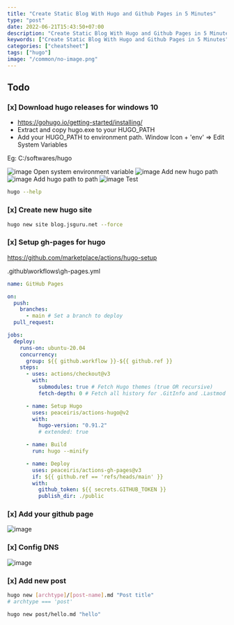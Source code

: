```yaml
---
title: "Create Static Blog With Hugo and Github Pages in 5 Minutes"
type: "post"
date: 2022-06-21T15:43:50+07:00
description: "Create Static Blog With Hugo and Github Pages in 5 Minutes"
keywords: ["Create Static Blog With Hugo and Github Pages in 5 Minutes"]
categories: ["cheatsheet"]
tags: ["hugo"]
image: "/common/no-image.png"
---
```


## Todo

### [x] Download hugo releases for windows 10

- https://gohugo.io/getting-started/installing/
- Extract and copy hugo.exe to your HUGO_PATH
- Add your HUGO_PATH to environment path. Window Icon + 'env' => Edit System Variables

Eg: C:/softwares/hugo

![image](https://user-images.githubusercontent.com/31009750/174746924-deab0f6a-bef5-4241-b5ad-f615a6e30120.png)
Open system environment variable
![image](https://user-images.githubusercontent.com/31009750/174747049-c0669277-1a70-4d75-828e-3e532919c9df.png)
Add new hugo path
![image](https://user-images.githubusercontent.com/31009750/174747136-5b20623d-ff18-4c7a-915e-128337ef2f52.png)
Add hugo path to path
![image](https://user-images.githubusercontent.com/31009750/174747330-c11e93a5-d303-49e6-90cb-df9a03b31824.png)
Test

```bash
hugo --help
```

### [x] Create new hugo site

```bash
hugo new site blog.jsguru.net --force
```

### [x] Setup gh-pages for hugo

https://github.com/marketplace/actions/hugo-setup

.github\workflows\gh-pages.yml

```yml
name: GitHub Pages

on:
  push:
    branches:
      - main # Set a branch to deploy
  pull_request:

jobs:
  deploy:
    runs-on: ubuntu-20.04
    concurrency:
      group: ${{ github.workflow }}-${{ github.ref }}
    steps:
      - uses: actions/checkout@v3
        with:
          submodules: true # Fetch Hugo themes (true OR recursive)
          fetch-depth: 0 # Fetch all history for .GitInfo and .Lastmod

      - name: Setup Hugo
        uses: peaceiris/actions-hugo@v2
        with:
          hugo-version: "0.91.2"
          # extended: true

      - name: Build
        run: hugo --minify

      - name: Deploy
        uses: peaceiris/actions-gh-pages@v3
        if: ${{ github.ref == 'refs/heads/main' }}
        with:
          github_token: ${{ secrets.GITHUB_TOKEN }}
          publish_dir: ./public
```

### [x] Add your github page

![image](https://user-images.githubusercontent.com/31009750/174761832-efdb48f3-9a7c-4ce3-8283-5312d28a7bca.png)

### [x] Config DNS

![image](https://user-images.githubusercontent.com/31009750/174761637-4baeff74-14da-4715-9751-25b2210694e0.png)

### [x] Add new post

```bash
hugo new [archtype]/[post-name].md "Post title"
# archtype === 'post'

hugo new post/hello.md "hello"
```
